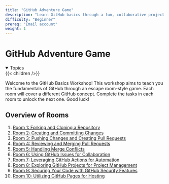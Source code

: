 ```yaml
---
title: "GitHub Adventure Game"
description: "Learn GitHub basics through a fun, collaborative project where each participant contributes to an evolving adventure game."
difficulty: "Beginner"
prereq: "Email account"
weight: 1
---
```


# GitHub Adventure Game
<details open>
<summary>Topics</summary>
{{< children />}}
</details>

Welcome to the GitHub Basics Workshop! This workshop aims to teach you the fundamentals of GitHub through an escape room-style game. Each room will cover a different GitHub concept. Complete the tasks in each room to unlock the next one. Good luck!

## Overview of Rooms

1. [Room 1: Forking and Cloning a Repository](./activity-1.md)
2. [Room 2: Creating and Committing Changes](./activity-2.md)
3. [Room 3: Pushing Changes and Creating Pull Requests](./activity-3.md)
4. [Room 4: Reviewing and Merging Pull Requests](./activity-4.md)
5. [Room 5: Handling Merge Conflicts](./activity-5.md)
6. [Room 6: Using GitHub Issues for Collaboration](./activity-6.md)
7. [Room 7: Leveraging GitHub Actions for Automation](./activity-7.md)
8. [Room 8: Exploring GitHub Projects for Project Management](./activity-8.md)
9. [Room 9: Securing Your Code with GitHub Security Features](./activity-9.md)
10. [Room 10: Utilizing GitHub Pages for Hosting](./activity-10.md)
